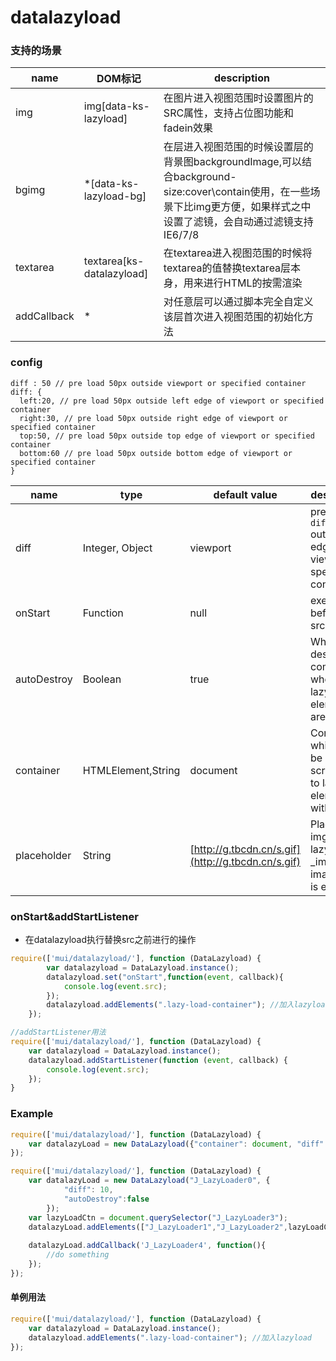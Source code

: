 datalazyload
===============


### 支持的场景

 
name|DOM标记|description|
 --- | --- | --- |
img | img[data-ks-lazyload] | 在图片进入视图范围时设置图片的SRC属性，支持占位图功能和fadein效果 |
bgimg | *[data-ks-lazyload-bg] | 在层进入视图范围的时候设置层的背景图backgroundImage,可以结合background-size:cover\contain使用，在一些场景下比img更方便，如果样式之中设置了滤镜，会自动通过滤镜支持IE6/7/8 |
textarea | textarea[ks-datalazyload] | 在textarea进入视图范围的时候将textarea的值替换textarea层本身，用来进行HTML的按需渲染 |
addCallback | * | 对任意层可以通过脚本完全自定义该层首次进入视图范围的初始化方法 |


### config
```
diff : 50 // pre load 50px outside viewport or specified container
diff: {
  left:20, // pre load 50px outside left edge of viewport or specified container
  right:30, // pre load 50px outside right edge of viewport or specified container
  top:50, // pre load 50px outside top edge of viewport or specified container
  bottom:60 // pre load 50px outside bottom edge of viewport or specified container
}
```
| name | type | default value | description |
| ---  | ---- | ------------- | ----------- |
| diff | Integer, Object | viewport | pre load `diff` outside left edge of viewport or specified container |
| onStart | Function | null | execute before img src change|
| autoDestroy | Boolean | true | Whether destroy this component when all lazy loaded elements are loaded|
| container | HTMLElement,String | document | Container which will be monitor scroll event to lazy load elements within it |
| placeholder | String | [http://g.tbcdn.cn/s.gif](http://g.tbcdn.cn/s.gif) | Placeholder img url for lazy loaded _images if image's src is empty|


### onStart&addStartListener
* 在datalazyload执行替换src之前进行的操作

```javascript
require(['mui/datalazyload/'], function (DataLazyload) {
        var datalazyload = DataLazyload.instance();
        datalazyload.set("onStart",function(event, callback){
            console.log(event.src);
        });
        datalazyload.addElements(".lazy-load-container"); //加入lazyload
    });
```

```javascript
//addStartListener用法
require(['mui/datalazyload/'], function (DataLazyload) {
    var datalazyload = DataLazyload.instance();
    datalazyload.addStartListener(function (event, callback) {
        console.log(event.src);
    });
}
```

### Example
```javascript
require(['mui/datalazyload/'], function (DataLazyload) {
    var datalazyLoad = new DataLazyload({"container": document, "diff": 10, "autoDestroy":false});
});
```

```javascript
require(['mui/datalazyload/'], function (DataLazyload) {
    var datalazyLoad = new DataLazyload("J_LazyLoader0", {
    		"diff": 10, 
    		"autoDestroy":false
    	});
    var lazyLoadCtn = document.querySelector("J_LazyLoader3");
    datalazyLoad.addElements(["J_LazyLoader1","J_LazyLoader2",lazyLoadCtn]);
    
    datalazyLoad.addCallback('J_LazyLoader4', function(){
    	//do something
    });
});
```

#### 单例用法
```javascript
require(['mui/datalazyload/'], function (DataLazyload) {
    var datalazyload = DataLazyload.instance();
    datalazyload.addElements(".lazy-load-container"); //加入lazyload
});
```